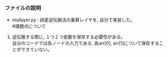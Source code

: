 ### ファイルの説明

* mullayer.py : 誤差逆伝搬法の乗算レイヤを, 自分で実装した。  
#課題点について  
1. 逆伝搬する際に, １つ１つ変数を保存する必要性がある。  
自分のコードでは各ノードの入力である, 各arr[0], arr[1]について保存することができていない。  
